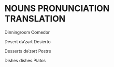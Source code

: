 
# NOUNS             PRONUNCIATION           TRANSLATION

Dinningroom         Comedor  

Desert              dəˈzərt                  Desierto

Desserts            dəˈzərt                  Postre

Dishes              dishes                  Platos